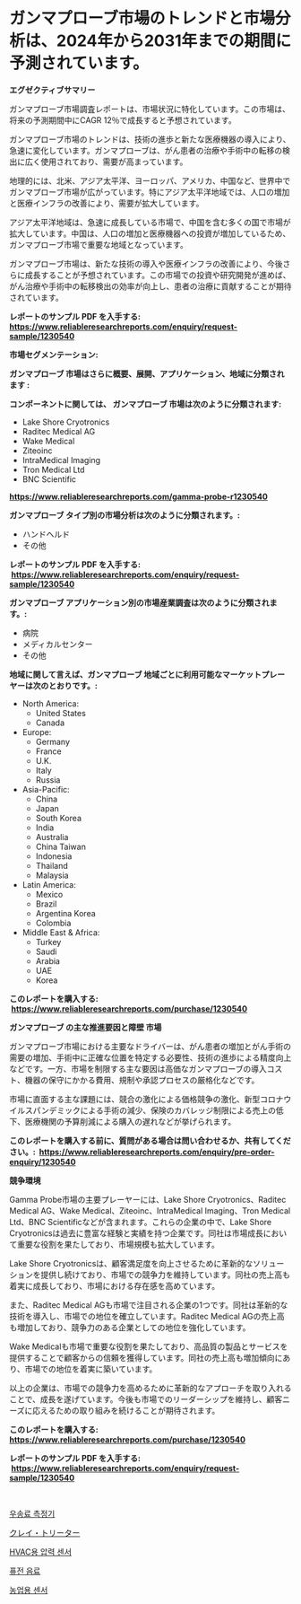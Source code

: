 <p><h1>ガンマプローブ市場のトレンドと市場分析は、2024年から2031年までの期間に予測されています。</h1></p><p><strong>エグゼクティブサマリー</strong></p>
<p><p>ガンマプローブ市場調査レポートは、市場状況に特化しています。この市場は、将来の予測期間中にCAGR 12％で成長すると予想されています。</p><p>ガンマプローブ市場のトレンドは、技術の進歩と新たな医療機器の導入により、急速に変化しています。ガンマプローブは、がん患者の治療や手術中の転移の検出に広く使用されており、需要が高まっています。</p><p>地理的には、北米、アジア太平洋、ヨーロッパ、アメリカ、中国など、世界中でガンマプローブ市場が広がっています。特にアジア太平洋地域では、人口の増加と医療インフラの改善により、需要が拡大しています。</p><p>アジア太平洋地域は、急速に成長している市場で、中国を含む多くの国で市場が拡大しています。中国は、人口の増加と医療機器への投資が増加しているため、ガンマプローブ市場で重要な地域となっています。</p><p>ガンマプローブ市場は、新たな技術の導入や医療インフラの改善により、今後さらに成長することが予想されています。この市場での投資や研究開発が進めば、がん治療や手術中の転移検出の効率が向上し、患者の治療に貢献することが期待されています。</p></p>
<p><strong>レポートのサンプル PDF を入手する: <a href="https://www.reliableresearchreports.com/enquiry/request-sample/1230540">https://www.reliableresearchreports.com/enquiry/request-sample/1230540</a></strong></p>
<p><strong>市場セグメンテーション:</strong></p>
<p><strong> ガンマプローブ 市場はさらに概要、展開、アプリケーション、地域に分類されます :</strong></p>
<p><strong>コンポーネントに関しては、 ガンマプローブ 市場は次のように分類されます: &nbsp;</strong></p>
<p><ul><li>Lake Shore Cryotronics</li><li>Raditec Medical AG</li><li>Wake Medical</li><li>Ziteoinc</li><li>IntraMedical Imaging</li><li>Tron Medical Ltd</li><li>BNC Scientific</li></ul></p>
<p><strong><a href="https://www.reliableresearchreports.com/gamma-probe-r1230540">https://www.reliableresearchreports.com/gamma-probe-r1230540</a></strong></p>
<p><strong> ガンマプローブ タイプ別の市場分析は次のように分類されます。:</strong></p>
<p><ul><li>ハンドヘルド</li><li>その他</li></ul></p>
<p><strong>レポートのサンプル PDF を入手する: &nbsp;<a href="https://www.reliableresearchreports.com/enquiry/request-sample/1230540">https://www.reliableresearchreports.com/enquiry/request-sample/1230540</a></strong></p>
<p><strong> ガンマプローブ アプリケーション別の市場産業調査は次のように分類されます。:</strong></p>
<p><ul><li>病院</li><li>メディカルセンター</li><li>その他</li></ul></p>
<p><strong>地域に関して言えば、ガンマプローブ 地域ごとに利用可能なマーケットプレーヤーは次のとおりです。:</strong></p>
<p><ul>
    <li>
        North America:
        <ul>
            <li>United States</li>
            <li>Canada</li>
        </ul>
    </li>
    <li>
        Europe:
        <ul>
            <li>Germany</li>
            <li>France</li>
            <li>U.K.</li>
            <li>Italy</li>
            <li>Russia</li>
        </ul>
    </li>
    <li>
        Asia-Pacific:
        <ul>
            <li>China</li>
            <li>Japan</li>
            <li>South Korea</li>
            <li>India</li>
            <li>Australia</li>
            <li>China Taiwan</li>
            <li>Indonesia</li>
            <li>Thailand</li>
            <li>Malaysia</li>
        </ul>
    </li>
    <li>
        Latin America:
        <ul>
            <li>Mexico</li>
            <li>Brazil</li>
            <li>Argentina Korea</li>
            <li>Colombia</li>
        </ul>
    </li>
    <li>
        Middle East & Africa:
        <ul>
            <li>Turkey</li>
            <li>Saudi</li>
            <li>Arabia</li>
            <li>UAE</li>
            <li>Korea</li>
        </ul>
    </li>
    </ul></p>
<p><strong>このレポートを購入する: &nbsp;<a href="https://www.reliableresearchreports.com/purchase/1230540">https://www.reliableresearchreports.com/purchase/1230540</a></strong></p>
<p><strong>ガンマプローブ の主な推進要因と障壁 市場</strong></p>
<p><p>ガンマプローブ市場における主要なドライバーは、がん患者の増加とがん手術の需要の増加、手術中に正確な位置を特定する必要性、技術の進歩による精度向上などです。一方、市場を制限する主な要因は高価なガンマプローブの導入コスト、機器の保守にかかる費用、規制や承認プロセスの厳格化などです。</p><p>市場に直面する主な課題には、競合の激化による価格競争の激化、新型コロナウイルスパンデミックによる手術の減少、保険のカバレッジ制限による売上の低下、医療機関の予算削減による購入の遅れなどが挙げられます。</p></p>
<p><strong>このレポートを購入する前に、質問がある場合は問い合わせるか、共有してください。:&nbsp; <a href="https://www.reliableresearchreports.com/enquiry/pre-order-enquiry/1230540">https://www.reliableresearchreports.com/enquiry/pre-order-enquiry/1230540</a></strong></p>
<p><strong>競争環境</strong></p>
<p><p>Gamma Probe市場の主要プレーヤーには、Lake Shore Cryotronics、Raditec Medical AG、Wake Medical、Ziteoinc、IntraMedical Imaging、Tron Medical Ltd、BNC Scientificなどが含まれます。これらの企業の中で、Lake Shore Cryotronicsは過去に豊富な経験と実績を持つ企業です。同社は市場成長において重要な役割を果たしており、市場規模も拡大しています。</p><p>Lake Shore Cryotronicsは、顧客満足度を向上させるために革新的なソリューションを提供し続けており、市場での競争力を維持しています。同社の売上高も着実に成長しており、市場における存在感を高めています。</p><p>また、Raditec Medical AGも市場で注目される企業の1つです。同社は革新的な技術を導入し、市場での地位を確立しています。Raditec Medical AGの売上高も増加しており、競争力のある企業としての地位を強化しています。</p><p>Wake Medicalも市場で重要な役割を果たしており、高品質の製品とサービスを提供することで顧客からの信頼を獲得しています。同社の売上高も増加傾向にあり、市場での地位を着実に築いています。</p><p>以上の企業は、市場での競争力を高めるために革新的なアプローチを取り入れることで、成長を遂げています。今後も市場でのリーダーシップを維持し、顧客ニーズに応えるための取り組みを続けることが期待されます。</p></p>
<p><strong>このレポートを購入する: &nbsp; <a href="https://www.reliableresearchreports.com/purchase/1230540">https://www.reliableresearchreports.com/purchase/1230540</a></strong></p>
<p><strong>レポートのサンプル PDF を入手する: &nbsp;<a href="https://www.reliableresearchreports.com/enquiry/request-sample/1230540">https://www.reliableresearchreports.com/enquiry/request-sample/1230540</a></strong><strong></strong></p>
<p>&nbsp;</p>
<p><p><a href="https://github.com/JeromeRtyau89966/Market-Research-Report-List-1/blob/main/511790833615.md">우송료 측정기</a></p><p><a href="https://medium.com/@clairhane2018/%E3%82%AF%E3%83%AC%E3%82%A4-%E3%83%88%E3%83%AA%E3%83%BC%E3%82%BF%E3%83%BC%E5%B8%82%E5%A0%B4%E8%A6%8F%E6%A8%A1%E3%81%AF-%E3%82%B0%E3%83%AD%E3%83%BC%E3%83%90%E3%83%AB%E7%94%A3%E6%A5%AD%E3%81%AB%E3%81%8A%E3%81%91%E3%82%8B%E6%9C%80%E9%81%A9%E3%81%AA%E3%83%9E%E3%83%BC%E3%82%B1%E3%83%86%E3%82%A3%E3%83%B3%E3%82%B0%E3%83%81%E3%83%A3%E3%83%8D%E3%83%AB%E3%82%92%E6%98%8E%E3%82%89%E3%81%8B%E3%81%AB%E3%81%97%E3%81%BE%E3%81%99-6fcb0375b2db">クレイ・トリーター</a></p><p><a href="https://github.com/TimmyMann6767/Market-Research-Report-List-1/blob/main/638701533614.md">HVAC용 압력 센서</a></p><p><a href="https://medium.com/@agustinfeil/%EB%94%94%EC%BD%94%EB%94%A9-%ED%93%A8%EC%A0%84-%EC%9D%8C%EB%A3%8C-%EC%8B%9C%EC%9E%A5-%EC%A7%80%ED%91%9C-%EC%8B%9C%EC%9E%A5-%EC%A0%90%EC%9C%A0%EC%9C%A8-%ED%8A%B8%EB%A0%8C%EB%93%9C-%EB%B0%8F-%EC%84%B1%EC%9E%A5-%ED%8C%A8%ED%84%B4-88b34faf5892">퓨전 음료</a></p><p><a href="https://medium.com/@piperhickle1/%EB%86%8D%EC%97%85-%EC%84%BC%EC%84%9C-%EC%8B%9C%EC%9E%A5-%EB%B6%84%EC%84%9D-cagr-%EC%8B%9C%EC%9E%A5-%EC%84%B8%EB%B6%84%ED%99%94-%EB%B0%8F-%EA%B8%80%EB%A1%9C%EB%B2%8C-%EC%82%B0%EC%97%85-%EA%B0%9C%EC%9A%94-0207d002e4b5">농업용 센서</a></p></p>